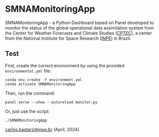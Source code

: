 # SMNAMonitoringApp

SMNAMonitoringApp - a Python Dashboard based on Panel developed to monitor the status of the global operational data assimilation system from the Center for Weather Forecasts and Climate Studies ([CPTEC](https://www.cptec.inpe.br)), a center from the National Institute for Space Research ([INPE](https://www.gov.br/inpe/)) in Brazil.

## Test

First, create the correct environment by using the provided `environmental.yml` file:

```
conda env create -f environment.yml
conda activate SMNAMonitoringApp
```

Then, run the command:


```
panel serve --show --autoreload monitor.py
```

Or, just use the script:

```
./SMNAMonitoringApp
```

carlos.bastarz@inpe.br (April, 2024).
